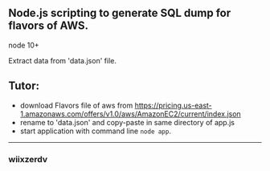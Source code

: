 ## Node.js scripting to generate SQL dump for flavors of AWS.

node 10+

Extract data from 'data.json' file.


## Tutor: 

- download Flavors file of aws from https://pricing.us-east-1.amazonaws.com/offers/v1.0/aws/AmazonEC2/current/index.json
- rename to 'data.json' and copy-paste in same directory of app.js
- start application with command line ` node app `.

____
### wiixzerdv